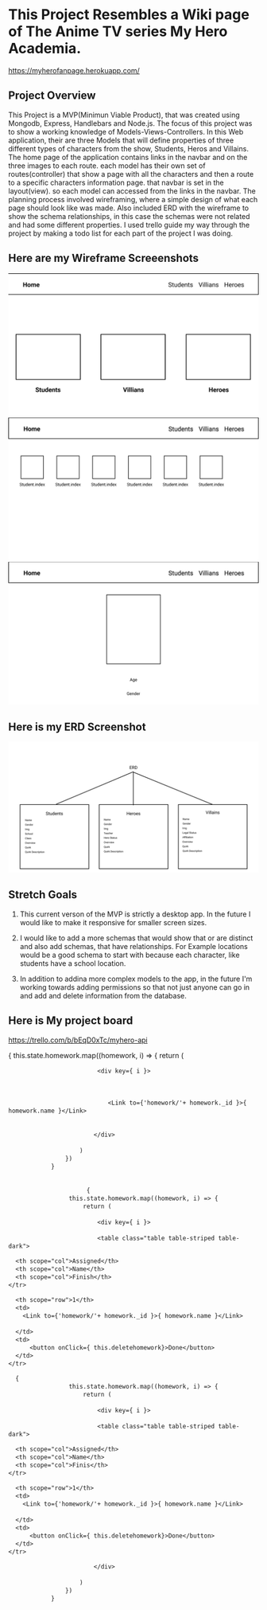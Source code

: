 # This Project Resembles a Wiki page of The Anime TV series My Hero Academia.

https://myherofanpage.herokuapp.com/

## Project Overview

This Project is a MVP(Minimun Viable Product), that was created using Mongodb, Express, Handlebars and Node.js. The focus of this project was to show a working knowledge of Models-Views-Controllers. In this Web application, their are three Models that will define properties of three different types of characters from the show, Students, Heros and Villains. The home page of the application contains links in the navbar and on the three images to each route. each model has their own set of routes(controller) that show a page with all the characters and then a route to a specific characters information page. that navbar is set in the layout(view). so each model can accessed from the links in the navbar.
    The planning process involved wireframing, where a simple design of what each page should look like was made. Also included ERD with the wireframe to show the schema relationships, in this case the schemas were not related and had some different properties. I used trello guide my way through the project by making a todo list for each part of the project I was doing.

   ## Here are my Wireframe Screeenshots

   ![pic1](screenshots/Home.png)
   ![pic2](screenshots/index.png)
   ![pic3](screenshots/Show.png)

   ## Here is my ERD Screenshot
   ![ERD](screenshots/ERD.png)

   ## Stretch Goals

   1. This current verson of the MVP is strictly a desktop app. In the future I would like to make it responsive for smaller 
   screen sizes.
   2. I would  like to add a more schemas that would show that or are distinct and also add schemas, that have relationships. For
   Example locations would be a good schema to start with because each character, like students have a school location.

   3. In addition to addina more complex models to the app, in the future I'm working towards adding permissions so that not just anyone can go in and add and delete information from the database.


## Here is My project board

https://trello.com/b/bEqD0xTc/myhero-api


{
                     this.state.homework.map((homework, i) => {
                         return (
                             
                             <div key={ i }>
                             
                                

                                <Link to={'homework/'+ homework._id }>{ homework.name }</Link>
                                
                                
                            </div>
                            
                        )
                    })
                }


                          {
                     this.state.homework.map((homework, i) => {
                         return (
                             
                             <div key={ i }>
                             
                             <table class="table table-striped table-dark">
  <thead>
    <tr>
      
      <th scope="col">Assigned</th>
      <th scope="col">Name</th>
      <th scope="col">Finish</th>
    </tr>
  </thead>
  <tbody>
    <tr>

      <th scope="row">1</th>
      <td>
        <Link to={'homework/'+ homework._id }>{ homework.name }</Link>

      </td>
      <td>
          <button onClick={ this.deletehomework}>Done</button>
      </td>
    </tr>
     
  </tbody>
</table>



      {
                     this.state.homework.map((homework, i) => {
                         return (
                             
                             <div key={ i }>
                             
                             <table class="table table-striped table-dark">
  <thead>
    <tr>
      
      <th scope="col">Assigned</th>
      <th scope="col">Name</th>
      <th scope="col">Finis</th>
    </tr>
  </thead>
  <tbody>
    <tr>

      <th scope="row">1</th>
      <td>
        <Link to={'homework/'+ homework._id }>{ homework.name }</Link>

      </td>
      <td>
          <button onClick={ this.deletehomework}>Done</button>
      </td>
    </tr>
     
  </tbody>
</table>
                                
                                
                            </div>
                            
                        )
                    })
                }